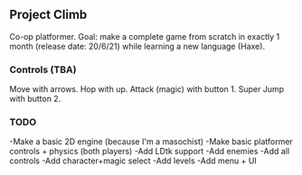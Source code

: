 ## Project Climb
Co-op platformer. Goal: make a complete game from scratch in exactly 1 month (release date: 20/6/21) while learning a new language (Haxe).
### Controls (TBA)
Move with arrows. Hop with up. Attack (magic) with button 1. Super Jump with button 2.
### TODO
 -Make a basic 2D engine (because I'm a masochist)
 -Make basic platformer controls + physics (both players)
 -Add LDtk support
 -Add enemies
 -Add all controls
 -Add character+magic select
 -Add levels
 -Add menu + UI
